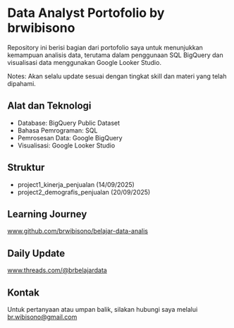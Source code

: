 # Data Analyst Portofolio by brwibisono
Repository ini berisi 
bagian dari portofolio saya untuk menunjukkan kemampuan analisis data, terutama dalam penggunaan SQL BigQuery dan visualisasi data menggunakan Google Looker Studio.

Notes: Akan selalu update sesuai dengan tingkat skill dan materi yang telah dipahami.

## Alat dan Teknologi
* Database: BigQuery Public Dataset
* Bahasa Pemrograman: SQL
* Pemrosesan Data: Google BigQuery
* Visualisasi: Google Looker Studio


## Struktur
- project1_kinerja_penjualan (14/09/2025)
- project2_demografis_penjualan (20/09/2025)

## Learning Journey	
www.github.com/brwibisono/belajar-data-analis

## Daily Update
www.threads.com/@brbelajardata

## Kontak
Untuk pertanyaan atau umpan balik, silakan hubungi saya melalui br.wibisono@gmail.com
